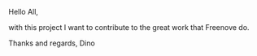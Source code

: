 Hello All,

with this project I want to contribute to the great work that Freenove do.

Thanks and regards, Dino
